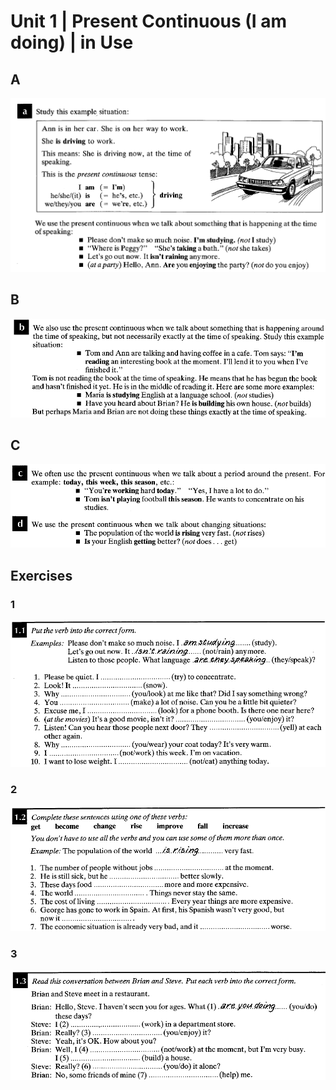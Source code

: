 # Unit 1 | Present Continuous (I am doing) | in Use
## A
![](1.1.png)
## B
![](1.2.png)
## C
![](1.3.png)
## Exercises
### 1
![](1.4.png)
### 2
![](1.5.png)
### 3
![](1.6.png)
